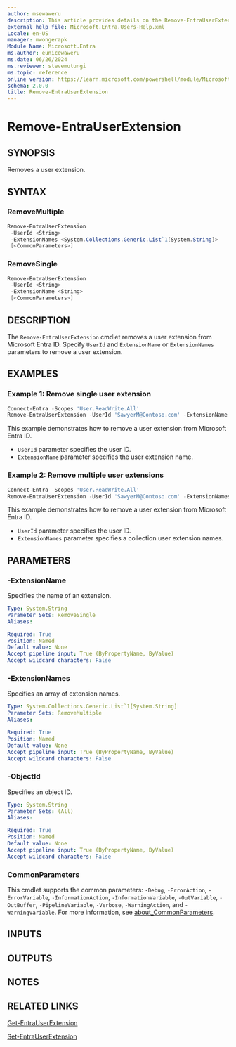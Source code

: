 ```yaml
---
author: msewaweru
description: This article provides details on the Remove-EntraUserExtension command.
external help file: Microsoft.Entra.Users-Help.xml
Locale: en-US
manager: mwongerapk
Module Name: Microsoft.Entra
ms.author: eunicewaweru
ms.date: 06/26/2024
ms.reviewer: stevemutungi
ms.topic: reference
online version: https://learn.microsoft.com/powershell/module/Microsoft.Entra/Remove-EntraUserExtension
schema: 2.0.0
title: Remove-EntraUserExtension
---
```


# Remove-EntraUserExtension

## SYNOPSIS

Removes a user extension.

## SYNTAX

### RemoveMultiple

```powershell
Remove-EntraUserExtension
 -UserId <String>
 -ExtensionNames <System.Collections.Generic.List`1[System.String]>
 [<CommonParameters>]
```

### RemoveSingle

```powershell
Remove-EntraUserExtension
 -UserId <String>
 -ExtensionName <String>
 [<CommonParameters>]
```

## DESCRIPTION

The `Remove-EntraUserExtension` cmdlet removes a user extension from Microsoft Entra ID. Specify `UserId` and `ExtensionName` or `ExtensionNames` parameters to remove a user extension.

## EXAMPLES

### Example 1: Remove single user extension

```powershell
Connect-Entra -Scopes 'User.ReadWrite.All'
Remove-EntraUserExtension -UserId 'SawyerM@Contoso.com' -ExtensionName 'extension_bbbbbbbb111122223333cccccccccccc_TestExtension'
```

This example demonstrates how to remove a user extension from Microsoft Entra ID.

- `UserId` parameter specifies the user ID.
- `ExtensionName` parameter specifies the user extension name.

### Example 2: Remove multiple user extensions

```powershell
Connect-Entra -Scopes 'User.ReadWrite.All'
Remove-EntraUserExtension -UserId 'SawyerM@Contoso.com' -ExtensionNames 'extension_bbbbbbbb111122223333cccccccccccc_TestExtension','extension_bbbbbbbb111122223333cccccccccccc_DummyExtension'
```

This example demonstrates how to remove a user extension from Microsoft Entra ID.

- `UserId` parameter specifies the user ID.
- `ExtensionNames` parameter specifies a collection user extension names.

## PARAMETERS

### -ExtensionName

Specifies the name of an extension.

```yaml
Type: System.String
Parameter Sets: RemoveSingle
Aliases:

Required: True
Position: Named
Default value: None
Accept pipeline input: True (ByPropertyName, ByValue)
Accept wildcard characters: False
```

### -ExtensionNames

Specifies an array of extension names.

```yaml
Type: System.Collections.Generic.List`1[System.String]
Parameter Sets: RemoveMultiple
Aliases:

Required: True
Position: Named
Default value: None
Accept pipeline input: True (ByPropertyName, ByValue)
Accept wildcard characters: False
```

### -ObjectId

Specifies an object ID.

```yaml
Type: System.String
Parameter Sets: (All)
Aliases:

Required: True
Position: Named
Default value: None
Accept pipeline input: True (ByPropertyName, ByValue)
Accept wildcard characters: False
```

### CommonParameters

This cmdlet supports the common parameters: `-Debug`, `-ErrorAction`, `-ErrorVariable`, `-InformationAction`, `-InformationVariable`, `-OutVariable`, `-OutBuffer`, `-PipelineVariable`, `-Verbose`, `-WarningAction`, and `-WarningVariable`. For more information, see [about_CommonParameters](https://go.microsoft.com/fwlink/?LinkID=113216).

## INPUTS

## OUTPUTS

## NOTES

## RELATED LINKS

[Get-EntraUserExtension](Get-EntraUserExtension.md)

[Set-EntraUserExtension](Set-EntraUserExtension.md)

